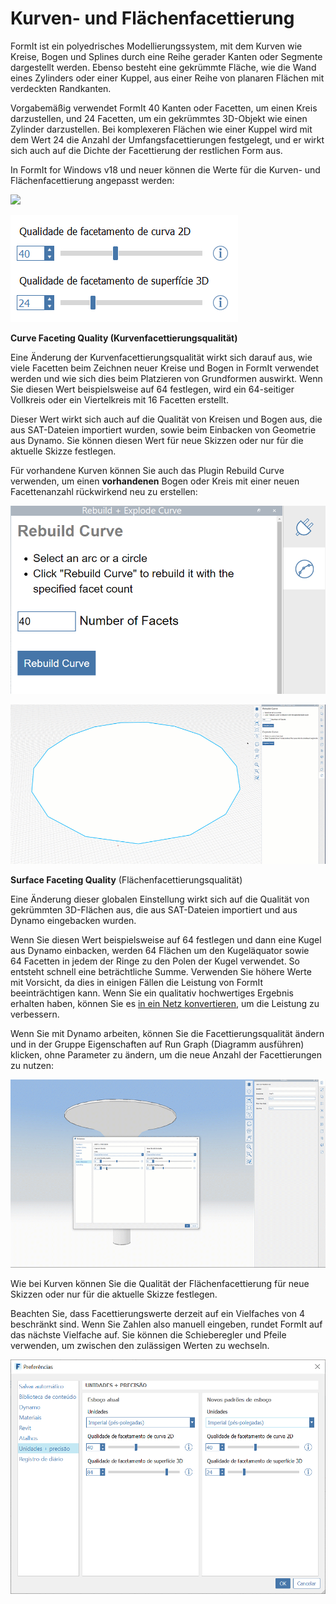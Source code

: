# Kurven- und Flächenfacettierung

FormIt ist ein polyedrisches Modellierungssystem, mit dem Kurven wie Kreise, Bogen und Splines durch eine Reihe gerader Kanten oder Segmente dargestellt werden. Ebenso besteht eine gekrümmte Fläche, wie die Wand eines Zylinders oder einer Kuppel, aus einer Reihe von planaren Flächen mit verdeckten Randkanten.

Vorgabemäßig verwendet FormIt 40 Kanten oder Facetten, um einen Kreis darzustellen, und 24 Facetten, um ein gekrümmtes 3D-Objekt wie einen Zylinder darzustellen. Bei komplexeren Flächen wie einer Kuppel wird mit dem Wert 24 die Anzahl der Umfangsfacettierungen festgelegt, und er wirkt sich auch auf die Dichte der Facettierung der restlichen Form aus.

In FormIt for Windows v18 und neuer können die Werte für die Kurven- und Flächenfacettierung angepasst werden:

![](../.gitbook/assets/faceting\_planter.gif)

![](../.gitbook/assets/faceting.png)

**Curve Faceting Quality (Kurvenfacettierungsqualität)**

Eine Änderung der Kurvenfacettierungsqualität wirkt sich darauf aus, wie viele Facetten beim Zeichnen neuer Kreise und Bogen in FormIt verwendet werden und wie sich dies beim Platzieren von Grundformen auswirkt. Wenn Sie diesen Wert beispielsweise auf 64 festlegen, wird ein 64-seitiger Vollkreis oder ein Viertelkreis mit 16 Facetten erstellt.

Dieser Wert wirkt sich auch auf die Qualität von Kreisen und Bogen aus, die aus SAT-Dateien importiert wurden, sowie beim Einbacken von Geometrie aus Dynamo. Sie können diesen Wert für neue Skizzen oder nur für die aktuelle Skizze festlegen.

Für vorhandene Kurven können Sie auch das Plugin Rebuild Curve verwenden, um einen **vorhandenen** Bogen oder Kreis mit einer neuen Facettenanzahl rückwirkend neu zu erstellen:

![](<../.gitbook/assets/screen-shot-2020-01-10-at-1.20.53-pm (1).png>)

![](<../.gitbook/assets/faceting_rebuild-curve (1).gif>)

**Surface Faceting Quality** (Flächenfacettierungsqualität)

Eine Änderung dieser globalen Einstellung wirkt sich auf die Qualität von gekrümmten 3D-Flächen aus, die aus SAT-Dateien importiert und aus Dynamo eingebacken wurden.

Wenn Sie diesen Wert beispielsweise auf 64 festlegen und dann eine Kugel aus Dynamo einbacken, werden 64 Flächen um den Kugeläquator sowie 64 Facetten in jedem der Ringe zu den Polen der Kugel verwendet. So entsteht schnell eine beträchtliche Summe. Verwenden Sie höhere Werte mit Vorsicht, da dies in einigen Fällen die Leistung von FormIt beeinträchtigen kann. Wenn Sie ein qualitativ hochwertiges Ergebnis erhalten haben, können Sie es [in ein Netz konvertieren](meshes.md), um die Leistung zu verbessern.

Wenn Sie mit Dynamo arbeiten, können Sie die Facettierungsqualität ändern und in der Gruppe Eigenschaften auf Run Graph (Diagramm ausführen) klicken, ohne Parameter zu ändern, um die neue Anzahl der Facettierungen zu nutzen:

![](<../.gitbook/assets/faceting_column (1).gif>)

Wie bei Kurven können Sie die Qualität der Flächenfacettierung für neue Skizzen oder nur für die aktuelle Skizze festlegen.

Beachten Sie, dass Facettierungswerte derzeit auf ein Vielfaches von 4 beschränkt sind. Wenn Sie Zahlen also manuell eingeben, rundet FormIt auf das nächste Vielfache auf. Sie können die Schieberegler und Pfeile verwenden, um zwischen den zulässigen Werten zu wechseln.

![](<../.gitbook/assets/units-+-precision (1).png>)
